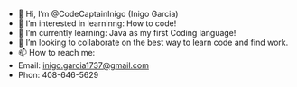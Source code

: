 - 👋 Hi, I’m @CodeCaptainInigo (Inigo Garcia)
- 👀 I’m interested in learninng: How to code!
- 🌱 I’m currently learning: Java as my first Coding language!
- 💞️ I’m looking to collaborate on the best way to learn code and find work.
- 📫 How to reach me:
- Email: inigo.garcia1737@gmail.com
- Phon: 408-646-5629

<!---
CodeCaptainInigo/CodeCaptainInigo is a ✨ special ✨ repository because its `README.md` (this file) appears on your GitHub profile.
You can click the Preview link to take a look at your changes.
--->
